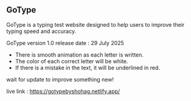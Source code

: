 <h2>GoType</h2>
<p>GoType is a typing test website designed to help users to improve their typing speed and accuracy.</p>

<p>GoType version 1.0 release date : 29 July 2025 <p>
<ul>
      <li>There is smooth animation as each letter is written.</li>
      <li>The color of each correct letter will be white.</li>
      <li>If there is a mistake in the text, it will be underlined in red.</li>
</ul>  
<p>wait for update to improve something new!</p>

live link : https://gotypebyshohag.netlify.app/

